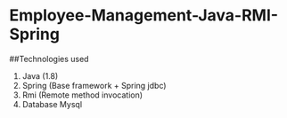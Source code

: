 # Employee-Management-Java-RMI-Spring

##Technologies used

1. Java (1.8)
2. Spring (Base framework + Spring jdbc)
3. Rmi (Remote method invocation)
4. Database Mysql
